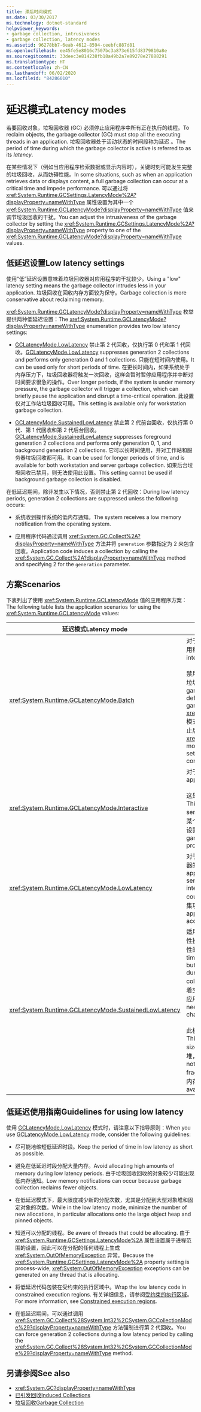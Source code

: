 ```yaml
---
title: 滞后时间模式
ms.date: 03/30/2017
ms.technology: dotnet-standard
helpviewer_keywords:
- garbage collection, intrusiveness
- garbage collection, latency modes
ms.assetid: 96278bb7-6eab-4612-8594-ceebfc887d81
ms.openlocfilehash: ee45fe5e8016c7507bc3a873e615fd8379810a8e
ms.sourcegitcommit: 33deec3e814238fb18a49b2a7e89278e27888291
ms.translationtype: HT
ms.contentlocale: zh-CN
ms.lasthandoff: 06/02/2020
ms.locfileid: "84286010"
---
```

# <a name="latency-modes"></a><span data-ttu-id="ffdea-102">延迟模式</span><span class="sxs-lookup"><span data-stu-id="ffdea-102">Latency modes</span></span>

<span data-ttu-id="ffdea-103">若要回收对象，垃圾回收器 (GC) 必须停止应用程序中所有正在执行的线程。</span><span class="sxs-lookup"><span data-stu-id="ffdea-103">To reclaim objects, the garbage collector (GC) must stop all the executing threads in an application.</span></span> <span data-ttu-id="ffdea-104">垃圾回收器处于活动状态的时间段称为延迟  。</span><span class="sxs-lookup"><span data-stu-id="ffdea-104">The period of time during which the garbage collector is active is referred to as its *latency*.</span></span>

<span data-ttu-id="ffdea-105">在某些情况下（例如当应用程序检索数据或显示内容时），关键时刻可能发生完整的垃圾回收，从而妨碍性能。</span><span class="sxs-lookup"><span data-stu-id="ffdea-105">In some situations, such as when an application retrieves data or displays content, a full garbage collection can occur at a critical time and impede performance.</span></span> <span data-ttu-id="ffdea-106">可以通过将 <xref:System.Runtime.GCSettings.LatencyMode%2A?displayProperty=nameWithType> 属性设置为其中一个 <xref:System.Runtime.GCLatencyMode?displayProperty=nameWithType> 值来调节垃圾回收的干扰。</span><span class="sxs-lookup"><span data-stu-id="ffdea-106">You can adjust the intrusiveness of the garbage collector by setting the <xref:System.Runtime.GCSettings.LatencyMode%2A?displayProperty=nameWithType> property to one of the <xref:System.Runtime.GCLatencyMode?displayProperty=nameWithType> values.</span></span>

## <a name="low-latency-settings"></a><span data-ttu-id="ffdea-107">低延迟设置</span><span class="sxs-lookup"><span data-stu-id="ffdea-107">Low latency settings</span></span>

<span data-ttu-id="ffdea-108">使用“低”延迟设置意味着垃圾回收器对应用程序的干扰较少。</span><span class="sxs-lookup"><span data-stu-id="ffdea-108">Using a "low" latency setting means the garbage collector intrudes less in your application.</span></span> <span data-ttu-id="ffdea-109">垃圾回收在回收内存方面较为保守。</span><span class="sxs-lookup"><span data-stu-id="ffdea-109">Garbage collection is more conservative about reclaiming memory.</span></span>

<span data-ttu-id="ffdea-110"><xref:System.Runtime.GCLatencyMode?displayProperty=nameWithType> 枚举提供两种低延迟设置：</span><span class="sxs-lookup"><span data-stu-id="ffdea-110">The <xref:System.Runtime.GCLatencyMode?displayProperty=nameWithType> enumeration provides two low latency settings:</span></span>

- <span data-ttu-id="ffdea-111">[GCLatencyMode.LowLatency](xref:System.Runtime.GCLatencyMode.LowLatency) 禁止第 2 代回收，仅执行第 0 代和第 1 代回收。</span><span class="sxs-lookup"><span data-stu-id="ffdea-111">[GCLatencyMode.LowLatency](xref:System.Runtime.GCLatencyMode.LowLatency) suppresses generation 2 collections and performs only generation 0 and 1 collections.</span></span> <span data-ttu-id="ffdea-112">只能在短时间内使用。</span><span class="sxs-lookup"><span data-stu-id="ffdea-112">It can be used only for short periods of time.</span></span> <span data-ttu-id="ffdea-113">在更长时间内，如果系统处于内存压力下，垃圾回收器将触发一次回收，这样会暂时暂停应用程序并中断对时间要求很急的操作。</span><span class="sxs-lookup"><span data-stu-id="ffdea-113">Over longer periods, if the system is under memory pressure, the garbage collector will trigger a collection, which can briefly pause the application and disrupt a time-critical operation.</span></span> <span data-ttu-id="ffdea-114">此设置仅对工作站垃圾回收可用。</span><span class="sxs-lookup"><span data-stu-id="ffdea-114">This setting is available only for workstation garbage collection.</span></span>

- <span data-ttu-id="ffdea-115">[GCLatencyMode.SustainedLowLatency](xref:System.Runtime.GCLatencyMode.SustainedLowLatency) 禁止第 2 代前台回收，仅执行第 0 代、第 1 代回收和第 2 代后台回收。</span><span class="sxs-lookup"><span data-stu-id="ffdea-115">[GCLatencyMode.SustainedLowLatency](xref:System.Runtime.GCLatencyMode.SustainedLowLatency) suppresses foreground generation 2 collections and performs only generation 0, 1, and background generation 2 collections.</span></span> <span data-ttu-id="ffdea-116">它可以长时间使用，并对工作站和服务器垃圾回收都可用。</span><span class="sxs-lookup"><span data-stu-id="ffdea-116">It can be used for longer periods of time, and is available for both workstation and server garbage collection.</span></span> <span data-ttu-id="ffdea-117">如果后台垃圾回收已禁用，则无法使用此设置。</span><span class="sxs-lookup"><span data-stu-id="ffdea-117">This setting cannot be used if background garbage collection is disabled.</span></span>

<span data-ttu-id="ffdea-118">在低延迟期间，除非发生以下情况，否则禁止第 2 代回收：</span><span class="sxs-lookup"><span data-stu-id="ffdea-118">During low latency periods, generation 2 collections are suppressed unless the following occurs:</span></span>

- <span data-ttu-id="ffdea-119">系统收到操作系统的低内存通知。</span><span class="sxs-lookup"><span data-stu-id="ffdea-119">The system receives a low memory notification from the operating system.</span></span>

- <span data-ttu-id="ffdea-120">应用程序代码通过调用 <xref:System.GC.Collect%2A?displayProperty=nameWithType> 方法并将 `generation` 参数指定为 2 来包含回收。</span><span class="sxs-lookup"><span data-stu-id="ffdea-120">Application code induces a collection by calling the <xref:System.GC.Collect%2A?displayProperty=nameWithType> method and specifying 2 for the `generation` parameter.</span></span>

## <a name="scenarios"></a><span data-ttu-id="ffdea-121">方案</span><span class="sxs-lookup"><span data-stu-id="ffdea-121">Scenarios</span></span>

<span data-ttu-id="ffdea-122">下表列出了使用 <xref:System.Runtime.GCLatencyMode> 值的应用程序方案：</span><span class="sxs-lookup"><span data-stu-id="ffdea-122">The following table lists the application scenarios for using the <xref:System.Runtime.GCLatencyMode> values:</span></span>

|<span data-ttu-id="ffdea-123">延迟模式</span><span class="sxs-lookup"><span data-stu-id="ffdea-123">Latency mode</span></span>|<span data-ttu-id="ffdea-124">应用程序方案</span><span class="sxs-lookup"><span data-stu-id="ffdea-124">Application scenarios</span></span>|
|------------------|---------------------------|
|<xref:System.Runtime.GCLatencyMode.Batch>|<span data-ttu-id="ffdea-125">对于不具有用户界面 (UI) 或服务器端操作的应用程序。</span><span class="sxs-lookup"><span data-stu-id="ffdea-125">For applications that have no user interface (UI) or server-side operations.</span></span><br /><br /><span data-ttu-id="ffdea-126">禁用后台垃圾回收后，这将是工作站和服务器垃圾回收的默认模式。</span><span class="sxs-lookup"><span data-stu-id="ffdea-126">When background garbage collection is disabled, this is the default mode for workstation and server garbage collection.</span></span> <span data-ttu-id="ffdea-127"><xref:System.Runtime.GCLatencyMode.Batch> 模式还会替代 [gcConcurrent](../../framework/configure-apps/file-schema/runtime/gcconcurrent-element.md) 设置，即它会阻止后台或并发回收。</span><span class="sxs-lookup"><span data-stu-id="ffdea-127"><xref:System.Runtime.GCLatencyMode.Batch> mode also overrides the [gcConcurrent](../../framework/configure-apps/file-schema/runtime/gcconcurrent-element.md) setting, that is, it prevents background or concurrent collections.</span></span>|
|<xref:System.Runtime.GCLatencyMode.Interactive>|<span data-ttu-id="ffdea-128">对于具有 UI 的大多数应用程序。</span><span class="sxs-lookup"><span data-stu-id="ffdea-128">For most applications that have a UI.</span></span><br /><br /><span data-ttu-id="ffdea-129">这是工作站和服务器垃圾回收的默认模式。</span><span class="sxs-lookup"><span data-stu-id="ffdea-129">This is the default mode for workstation and server garbage collection.</span></span> <span data-ttu-id="ffdea-130">但是，如果托管了某个应用，则优先考虑托管进程的垃圾回收器设置。</span><span class="sxs-lookup"><span data-stu-id="ffdea-130">However, if an app is hosted, the garbage collector settings of the hosting process take precedence.</span></span>|
|<xref:System.Runtime.GCLatencyMode.LowLatency>|<span data-ttu-id="ffdea-131">对于具有短期时效性操作（操作期间垃圾回收器的干扰可能会引起中断）的应用程序。</span><span class="sxs-lookup"><span data-stu-id="ffdea-131">For applications that have short-term, time-sensitive operations during which interruptions from the garbage collector could be disruptive.</span></span> <span data-ttu-id="ffdea-132">例如，呈现动画或数据采集功能的应用程序。</span><span class="sxs-lookup"><span data-stu-id="ffdea-132">For example, applications that render animations or data acquisition functions.</span></span>|
|<xref:System.Runtime.GCLatencyMode.SustainedLowLatency>|<span data-ttu-id="ffdea-133">适用于在有限但有可能更长的时间内具有时效性操作并且在此期间垃圾回收器中断具有破环性的应用程序。</span><span class="sxs-lookup"><span data-stu-id="ffdea-133">For applications that have time-sensitive operations for a contained but potentially longer duration of time during which interruptions from the garbage collector could be disruptive.</span></span> <span data-ttu-id="ffdea-134">例如，需要随着交易时间内的市场数据变化做出快速响应的应用程序。</span><span class="sxs-lookup"><span data-stu-id="ffdea-134">For example, applications that need quick response times as market data changes during trading hours.</span></span><br /><br /><span data-ttu-id="ffdea-135">此模式会比其他模式产生更大的托管堆大小。</span><span class="sxs-lookup"><span data-stu-id="ffdea-135">This mode results in a larger managed heap size than other modes.</span></span> <span data-ttu-id="ffdea-136">由于它不压缩托管堆，因此可能产生更多碎片。</span><span class="sxs-lookup"><span data-stu-id="ffdea-136">Because it does not compact the managed heap, higher fragmentation is possible.</span></span> <span data-ttu-id="ffdea-137">确保有足够的可用内存。</span><span class="sxs-lookup"><span data-stu-id="ffdea-137">Ensure that sufficient memory is available.</span></span>|

## <a name="guidelines-for-using-low-latency"></a><span data-ttu-id="ffdea-138">低延迟使用指南</span><span class="sxs-lookup"><span data-stu-id="ffdea-138">Guidelines for using low latency</span></span>

<span data-ttu-id="ffdea-139">使用 [GCLatencyMode.LowLatency](xref:System.Runtime.GCLatencyMode.LowLatency) 模式时，请注意以下指导原则：</span><span class="sxs-lookup"><span data-stu-id="ffdea-139">When you use [GCLatencyMode.LowLatency](xref:System.Runtime.GCLatencyMode.LowLatency) mode, consider the following guidelines:</span></span>

- <span data-ttu-id="ffdea-140">尽可能地缩短低延迟时段。</span><span class="sxs-lookup"><span data-stu-id="ffdea-140">Keep the period of time in low latency as short as possible.</span></span>

- <span data-ttu-id="ffdea-141">避免在低延迟时段分配大量内存。</span><span class="sxs-lookup"><span data-stu-id="ffdea-141">Avoid allocating high amounts of memory during low latency periods.</span></span> <span data-ttu-id="ffdea-142">由于垃圾回收回收的对象较少可能出现低内存通知。</span><span class="sxs-lookup"><span data-stu-id="ffdea-142">Low memory notifications can occur because garbage collection reclaims fewer objects.</span></span>

- <span data-ttu-id="ffdea-143">在低延迟模式下，最大限度减少新的分配次数，尤其是分配到大型对象堆和固定对象的次数。</span><span class="sxs-lookup"><span data-stu-id="ffdea-143">While in the low latency mode, minimize the number of new allocations, in particular allocations onto the large object heap and pinned objects.</span></span>

- <span data-ttu-id="ffdea-144">知道可以分配的线程。</span><span class="sxs-lookup"><span data-stu-id="ffdea-144">Be aware of threads that could be allocating.</span></span> <span data-ttu-id="ffdea-145">由于 <xref:System.Runtime.GCSettings.LatencyMode%2A> 属性设置属于进程范围的设置，因此可以在分配的任何线程上生成 <xref:System.OutOfMemoryException> 异常。</span><span class="sxs-lookup"><span data-stu-id="ffdea-145">Because the <xref:System.Runtime.GCSettings.LatencyMode%2A> property setting is process-wide, <xref:System.OutOfMemoryException> exceptions can be generated on any thread that is allocating.</span></span>

- <span data-ttu-id="ffdea-146">将低延迟代码包装在受约束的执行区域中。</span><span class="sxs-lookup"><span data-stu-id="ffdea-146">Wrap the low latency code in constrained execution regions.</span></span> <span data-ttu-id="ffdea-147">有关详细信息，请参阅[受约束的执行区域](../../framework/performance/constrained-execution-regions.md)。</span><span class="sxs-lookup"><span data-stu-id="ffdea-147">For more information, see [Constrained execution regions](../../framework/performance/constrained-execution-regions.md).</span></span>

- <span data-ttu-id="ffdea-148">在低延迟期间，可以通过调用 <xref:System.GC.Collect%28System.Int32%2CSystem.GCCollectionMode%29?displayProperty=nameWithType> 方法强制进行第 2 代回收。</span><span class="sxs-lookup"><span data-stu-id="ffdea-148">You can force generation 2 collections during a low latency period by calling the <xref:System.GC.Collect%28System.Int32%2CSystem.GCCollectionMode%29?displayProperty=nameWithType> method.</span></span>

## <a name="see-also"></a><span data-ttu-id="ffdea-149">另请参阅</span><span class="sxs-lookup"><span data-stu-id="ffdea-149">See also</span></span>

- <xref:System.GC?displayProperty=nameWithType>
- [<span data-ttu-id="ffdea-150">已引发回收</span><span class="sxs-lookup"><span data-stu-id="ffdea-150">Induced Collections</span></span>](induced.md)
- [<span data-ttu-id="ffdea-151">垃圾回收</span><span class="sxs-lookup"><span data-stu-id="ffdea-151">Garbage Collection</span></span>](index.md)
